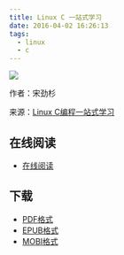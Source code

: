 ```yaml
---
title: Linux C 一站式学习
date: 2016-04-02 16:26:13
tags:
  - linux
  - c
---
```


![](https://ek8whxe.cloudimg.io/s/width/226/https://www.gitbook.com/cover/book/wizardforcel/linux-c-book.jpg?build=1452162345819&v=12.0.4)

作者：宋劲杉

来源：[Linux C编程一站式学习](http://akaedu.github.io/book/)

<!--more-->

## 在线阅读 ##

+ [在线阅读](https://www.gitbook.com/book/wizardforcel/linux-c-book/details)

## 下载 ##

+ [PDF格式](https://www.gitbook.com/download/pdf/book/wizardforcel/linux-c-book)
+ [EPUB格式](https://www.gitbook.com/download/epub/book/wizardforcel/linux-c-book)
+ [MOBI格式](https://www.gitbook.com/download/mobi/book/wizardforcel/linux-c-book)
